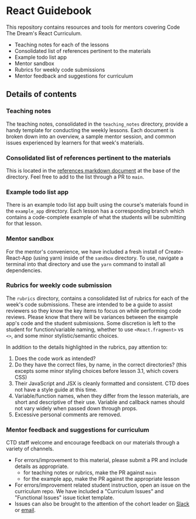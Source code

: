 # React Guidebook

This repository contains resources and tools for mentors covering Code The Dream's React Curriculum.

- Teaching notes for each of the lessons
- Consolidated list of references pertinent to the materials
- Example todo list app
- Mentor sandbox
- Rubrics for weekly code submissions
- Mentor feedback and suggestions for curriculum

## Details of contents

### Teaching notes

The teaching notes, consolidated in the `teaching_notes` directory, provide a handy template for conducting the weekly lessons. Each document is broken down into an overview, a sample mentor session, and common issues experienced by learners for that week's materials.

### Consolidated list of references pertinent to the materials

This is located in the [references markdown document](./references.md) at the base of the directory. Feel free to add to the list through a PR to `main`.

### Example todo list app

There is an example todo list app built using the course's materials found in the `example_app` directory. Each lesson has a corresponding branch which contains a code-complete example of what the students will be submitting for that lesson.

### Mentor sandbox

For the mentor's convenience, we have included a fresh install of Create-React-App (using yarn) inside of the `sandbox` directory. To use, navigate a terminal into that directory and use the `yarn` command to install all dependencies.

### Rubrics for weekly code submission

The `rubrics` directory, contains a consolidated list of rubrics for each of the week's code submissions. These are intended to be a guide to assist reviewers so they know the key items to focus on while performing code reviews. Please know that there will be variances between the example app's code and the student submissions. Some discretion is left to the student for function/variable naming, whether to use `<React.fragment>` vs `<>`, and some minor stylistic/semantic choices.

In addition to the details highlighted in the rubrics, pay attention to:

1. Does the code work as intended?
2. Do they have the correct files, by name, in the correct directories? (this excepts some minor styling choices before lesson 3.1, which covers CSS)
3. Their JavaScript and JSX is cleanly formatted and consistent. CTD does not have a style guide at this time.
4. Variable/function names, when they differ from the lesson materials, are short and descriptive of their use. Variable and callback names should not vary widely when passed down through props.
5. Excessive personal comments are removed.

### Mentor feedback and suggestions for curriculum

CTD staff welcome and encourage feedback on our materials through a variety of channels.

- For errors/improvement to this material, please submit a PR and include details as appropriate.
  - for teaching notes or rubrics, make the PR against `main`
  - for the example app, make the PR against the appropriate lesson
- For errors/improvement related student instruction, open an issue on the curriculum repo. We have included a "Curriculum Issues" and "Functional Issues" issue ticket template.
- Issues can also be brought to the attention of the cohort leader on [Slack](https://codethedream.slack.com/team/U03KDBGK5M5) or [email](mailto:cockatoo@codethedream.org).
